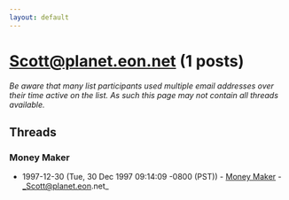 ```yaml
---
layout: default
---
```


# Scott@planet.eon.net (1 posts)

_Be aware that many list participants used multiple email addresses over their time active on the list. As such this page may not contain all threads available._

## Threads

### Money Maker
+ 1997-12-30 (Tue, 30 Dec 1997 09:14:09 -0800 (PST)) - [Money Maker](/archive/1997/12/807819ee5c7521f34a02cfcb6b72cdd9b67f269596837dd1892d4ef7940f0600) - _Scott@planet.eon.net_

